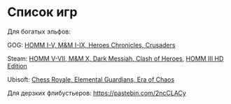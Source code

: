 # Список игр

Для богатых эльфов:

GOG: [HOMM I-V, M&M I-IX, Heroes Chronicles, Crusaders](https://www.gog.com/games?page=1&sort=release_asc&search=might%20magic)

Steam: [HOMM V-VII, M&M X, Dark Messiah, Clash of Heroes](https://store.steampowered.com/publisher/ubisoft/list/35887/), [HOMM III HD Edition](https://store.steampowered.com/app/297000/Heroes_of_Might__Magic_III__HD_Edition/)

Ubisoft: [Chess Royale, Elemental Guardians, Era of Chaos](https://www.ubisoft.com/en-us/search?q=might%20magic)

Для дерзких флибустьеров: https://pastebin.com/2ncCLACy
